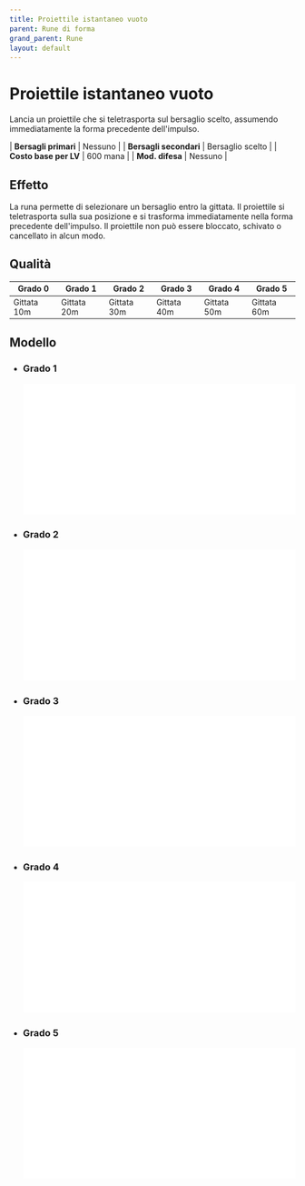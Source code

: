 ```yaml
---
title: Proiettile istantaneo vuoto
parent: Rune di forma
grand_parent: Rune
layout: default
---
```


# **Proiettile istantaneo vuoto**

Lancia un proiettile che si teletrasporta sul bersaglio scelto, assumendo immediatamente la forma precedente dell'impulso.

| **Bersagli primari**   | Nessuno                                   |
| **Bersagli secondari** | Bersaglio scelto                          |
| **Costo base per LV**  | 600 mana                                  |
| **Mod. difesa**        | Nessuno                                   |

## Effetto
La runa permette di selezionare un bersaglio entro la gittata. Il proiettile si teletrasporta sulla sua posizione e si trasforma immediatamente nella forma precedente dell'impulso. Il proiettile non può essere bloccato, schivato o cancellato in alcun modo.

## Qualità

| Grado 0 | Grado 1 | Grado 2 | Grado 3 | Grado 4 | Grado 5 |
|---------|---------|---------|---------|---------|---------|
| Gittata 10m | Gittata 20m | Gittata 30m | Gittata 40m | Gittata 50m | Gittata 60m |

## Modello
- ### Grado 1<br>
  ![Grado 1](1.png "Grado 1")
- ### Grado 2<br>
  ![Grado 2](2.png "Grado 2")
- ### Grado 3<br>
  ![Grado 3](3.png "Grado 3")
- ### Grado 4<br>
  ![Grado 4](4.png "Grado 4")
- ### Grado 5<br>
  ![Grado 5](5.png "Grado 5")
